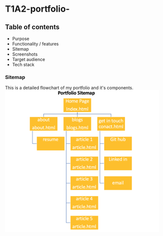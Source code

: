 # T1A2-portfolio-

## Table of contents 
- Purpose
- Functionality / features
- Sitemap
- Screenshots
- Target audience
- Tech stack 

### Sitemap 
This is a detailed flowchart of my portfolio and it's components.
![sitemap image](sitemap.png)
